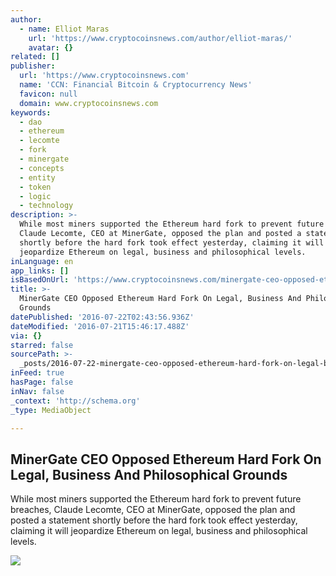 ```yaml
---
author:
  - name: Elliot Maras
    url: 'https://www.cryptocoinsnews.com/author/elliot-maras/'
    avatar: {}
related: []
publisher:
  url: 'https://www.cryptocoinsnews.com'
  name: 'CCN: Financial Bitcoin & Cryptocurrency News'
  favicon: null
  domain: www.cryptocoinsnews.com
keywords:
  - dao
  - ethereum
  - lecomte
  - fork
  - minergate
  - concepts
  - entity
  - token
  - logic
  - technology
description: >-
  While most miners supported the Ethereum hard fork to prevent future breaches,
  Claude Lecomte, CEO at MinerGate, opposed the plan and posted a statement
  shortly before the hard fork took effect yesterday, claiming it will
  jeopardize Ethereum on legal, business and philosophical levels.
inLanguage: en
app_links: []
isBasedOnUrl: 'https://www.cryptocoinsnews.com/minergate-ceo-opposed-ethereum-hard-fork/'
title: >-
  MinerGate CEO Opposed Ethereum Hard Fork On Legal, Business And Philosophical
  Grounds
datePublished: '2016-07-22T02:43:56.936Z'
dateModified: '2016-07-21T15:46:17.488Z'
via: {}
starred: false
sourcePath: >-
  _posts/2016-07-22-minergate-ceo-opposed-ethereum-hard-fork-on-legal-business.md
inFeed: true
hasPage: false
inNav: false
_context: 'http://schema.org'
_type: MediaObject

---
```

<article style=""><h1>MinerGate CEO Opposed Ethereum Hard Fork On Legal, Business And Philosophical Grounds</h1><p>While most miners supported the Ethereum hard fork to prevent future breaches, Claude Lecomte, CEO at MinerGate, opposed the plan and posted a statement shortly before the hard fork took effect yesterday, claiming it will jeopardize Ethereum on legal, business and philosophical levels.</p><img src="https://www.cryptocoinsnews.com/wp-content/uploads/2016/07/Fork-and-straight.jpg" /></article>